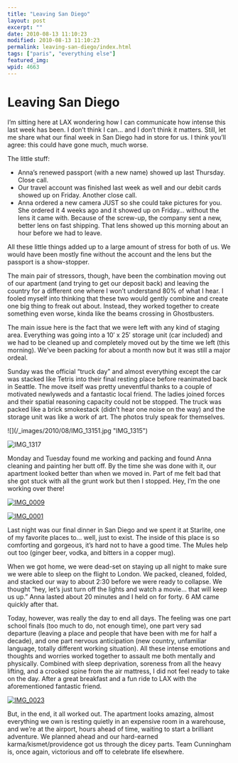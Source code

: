 ```yaml
---
title: "Leaving San Diego"
layout: post
excerpt: ""
date: 2010-08-13 11:10:23
modified: 2010-08-13 11:10:23
permalink: leaving-san-diego/index.html
tags: ["paris", "everything else"]
featured_img: 
wpid: 4663
---
```


# Leaving San Diego

I’m sitting here at LAX wondering how I can communicate how intense this last week has been. I don’t think I can… and I don’t think it matters. Still, let me share what our final week in San Diego had in store for us. I think you’ll agree: this could have gone much, much worse.

The little stuff:

- Anna’s renewed passport (with a new name) showed up last Thursday. Close call.
- Our travel account was finished last week as well and our debit cards showed up on Friday. Another close call.
- Anna ordered a new camera JUST so she could take pictures for you. She ordered it 4 weeks ago and it showed up on Friday… without the lens it came with. Because of the screw-up, the company sent a new, better lens on fast shipping. That lens showed up this morning about an hour before we had to leave.

All these little things added up to a large amount of stress for both of us. We would have been mostly fine without the account and the lens but the passport is a show-stopper.

The main pair of stressors, though, have been the combination moving out of our apartment (and trying to get our deposit back) and leaving the country for a different one where I won’t understand 80% of what I hear. I fooled myself into thinking that these two would gently combine and create one big thing to freak out about. Instead, they worked together to create something even worse, kinda like the beams crossing in Ghostbusters.

The main issue here is the fact that we were left with any kind of staging area. Everything was going into a 10′ x 25′ storage unit (car included) and we had to be cleaned up and completely moved out by the time we left (this morning). We’ve been packing for about a month now but it was still a major ordeal.

Sunday was the official “truck day” and almost everything except the car was stacked like Tetris into their final resting place before reanimated back in Seattle. The move itself was pretty uneventful thanks to a couple of motivated newlyweds and a fantastic local friend. The ladies joined forces and their spatial reasoning capacity could not be stopped. The truck was packed like a brick smokestack (didn’t hear one noise on the way) and the storage unit was like a work of art. The photos truly speak for themselves.

<div class="img-box">![](/_images/2010/08/IMG_13151.jpg "IMG_1315")

![](/_images/2010/08/IMG_13171.jpg "IMG_1317")

</div>Monday and Tuesday found me working and packing and found Anna cleaning and painting her butt off. By the time she was done with it, our apartment looked better than when we moved in. Part of me felt bad that she got stuck with all the grunt work but then I stopped. Hey, I’m the one working over there!

[![](/_images/2010/08/IMG_0009.jpg "IMG_0009")](/_images/2010/08/IMG_0009.jpg)

[](/_images/2010/08/IMG_0009.jpg)[![](/_images/2010/08/IMG_0001.jpg "IMG_0001")](/_images/2010/08/IMG_0001.jpg)

Last night was our final dinner in San Diego and we spent it at Starlite, one of my favorite places to… well, just to exist. The inside of this place is so comforting and gorgeous, it’s hard not to have a good time. The Mules help out too (ginger beer, vodka, and bitters in a copper mug).

When we got home, we were dead-set on staying up all night to make sure we were able to sleep on the flight to London. We packed, cleaned, folded, and stacked our way to about 2:30 before we were ready to collapse. We thought “hey, let’s just turn off the lights and watch a movie… that will keep us up.” Anna lasted about 20 minutes and I held on for forty. 6 AM came quickly after that.

Today, however, was really the day to end all days. The feeling was one part school finals (too much to do, not enough time), one part very sad departure (leaving a place and people that have been with me for half a decade), and one part nervous anticipation (new country, unfamiliar language, totally different working situation). All these intense emotions and thoughts and worries worked together to assault me both mentally and physically. Combined with sleep deprivation, soreness from all the heavy lifting, and a crooked spine from the air mattress, I did not feel ready to take on the day. After a great breakfast and a fun ride to LAX with the aforementioned fantastic friend.

[![](/_images/2010/08/IMG_0023.jpg "IMG_0023")](/_images/2010/08/IMG_0023.jpg)

But, in the end, it all worked out. The apartment looks amazing, almost everything we own is resting quietly in an expensive room in a warehouse, and we’re at the airport, hours ahead of time, waiting to start a brilliant adventure. We planned ahead and our hard-earned karma/kismet/providence got us through the dicey parts. Team Cunningham is, once again, victorious and off to celebrate life elsewhere.